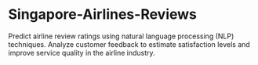 # Singapore-Airlines-Reviews
Predict airline review ratings using natural language processing (NLP) techniques. Analyze customer feedback to estimate satisfaction levels and improve service quality in the airline industry.
